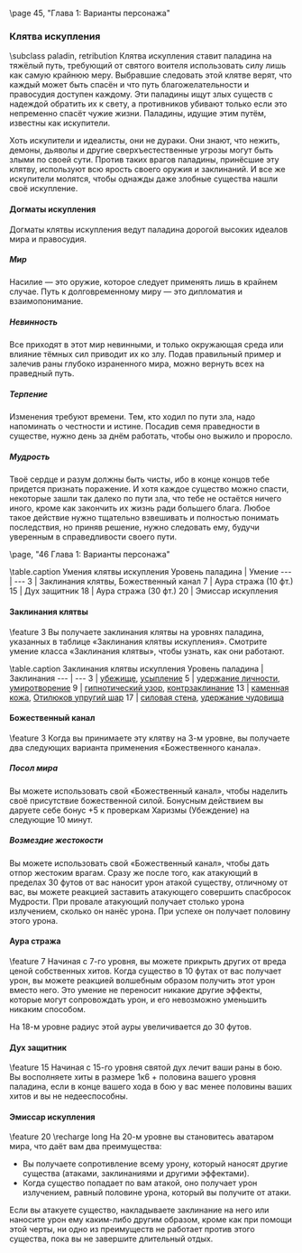 \page 45, "Глава 1: Варианты персонажа"
### Клятва искупления
\subclass paladin, retribution
Клятва искупления ставит паладина на тяжёлый путь, требующий от святого воителя использовать силу лишь как самую крайнюю меру. Выбравшие следовать этой клятве верят, что каждый может быть спасён и что путь благожелательности и правосудия доступен каждому. Эти паладины ищут злых существ с надеждой обратить их к свету, а противников убивают только если это непременно спасёт чужие жизни. Паладины, идущие этим путём, известны как искупители.

Хоть искупители и идеалисты, они не дураки. Они знают, что нежить, демоны, дьяволы и другие сверхъестественные угрозы могут быть злыми по своей сути. Против таких врагов паладины, принёсшие эту клятву, используют всю ярость своего оружия и заклинаний. И все же искупители молятся, чтобы однажды даже злобные существа нашли своё искупление.

#### Догматы искупления
Догматы клятвы искупления ведут паладина дорогой высоких идеалов мира и правосудия.

##### Мир
Насилие — это оружие, которое следует применять лишь в крайнем случае. Путь к долговременному миру — это дипломатия и взаимопонимание.

##### Невинность
Все приходят в этот мир невинными, и только окружающая среда или влияние тёмных сил приводит их ко злу. Подав правильный пример и залечив раны глубоко израненного мира, можно вернуть всех на праведный путь.

##### Терпение
Изменения требуют времени. Тем, кто ходил по пути зла, надо напоминать о честности и истине. Посадив семя праведности в существе, нужно день за днём работать, чтобы оно выжило и проросло.

##### Мудрость
Твоё сердце и разум должны быть чисты, ибо в конце концов тебе придется признать поражение. И хотя каждое существо можно спасти, некоторые зашли так далеко по пути зла, что тебе не остаётся ничего иного, кроме как закончить их жизнь ради большего блага. Любое такое действие нужно тщательно взвешивать и полностью понимать последствия, но приняв решение, нужно следовать ему, будучи уверенным в справедливости своего пути.

\page, "46 Глава 1: Варианты персонажа"

\table.caption Умения клятвы искупления
Уровень паладина | Умение
--- | ---
3 | Заклинания клятвы, Божественный канал
7 | Аура стража (10 фт.)
15 | Дух защитник
18 | Аура стража (30 фт.)
20 | Эмиссар искупления

#### Заклинания клятвы
\feature 3
Вы получаете заклинания клятвы на уровнях паладина, указанных в таблице «Заклинания клятвы искупления». Смотрите умение класса «Заклинания клятвы», чтобы узнать, как они работают.

\table.caption Заклинания клятвы искупления
Уровень паладина | Заклинания
--- | ---
3 | [убежище](sanctuary), [усыпление](sleep)
5 | [удержание личности](hold_person), [умиротворение](calm_emotions)
9 | [гипнотический узор](hypnotic_pattern), [контрзаклинание](counterspell)
13 | [каменная кожа](stoneskin), [Отилюков упругий шар](Otilukes_resilient_sphere)
17 | [силовая стена](wall_of_force), [удержание чудовища](hold_monster)

#### Божественный канал
\feature 3
Когда вы принимаете эту клятву на 3-м уровне, вы получаете два следующих варианта применения «Божественного канала».

##### Посол мира
Вы можете использовать свой «Божественный канал», чтобы наделить своё присутствие божественной силой. Бонусным действием вы даруете себе бонус +5 к проверкам Харизмы (Убеждение) на следующие 10 минут.

##### Возмездие жестокости
Вы можете использовать свой «Божественный канал», чтобы дать отпор жестоким врагам. Сразу же после того, как атакующий в пределах 30 футов от вас наносит урон атакой существу, отличному от вас, вы можете реакцией заставить атакующего совершить спасбросок Мудрости. При провале атакующий получает столько урона излучением, сколько он нанёс урона. При успехе он получает половину этого урона.

#### Аура стража
\feature 7
Начиная с 7-го уровня, вы можете прикрыть других от вреда ценой собственных хитов. Когда существо в 10 футах от вас получает урон, вы можете реакцией волшебным образом получить этот урон вместо него. Это умение не переносит никакие другие эффекты, которые могут сопровождать урон, и его невозможно уменьшить никаким способом.

На 18-м уровне радиус этой ауры увеличивается до 30 футов.

#### Дух защитник
\feature 15
Начиная с 15-го уровня святой дух лечит ваши раны в бою. Вы восполняете хиты в размере 1к6 + половина вашего уровня паладина, если в конце вашего хода в бою у вас менее половины ваших хитов и вы не недееспособны.

#### Эмиссар искупления
\feature 20
\recharge long
На 20-м уровне вы становитесь аватаром мира, что даёт вам два преимущества:
- Вы получаете сопротивление всему урону, который наносят другие существа (атаками, заклинаниями и другими эффектами).
- Когда существо попадает по вам атакой, оно получает урон излучением, равный половине урона, который вы получите от атаки.

Если вы атакуете существо, накладываете заклинание на него или наносите урон ему каким-либо другим образом, кроме как при помощи этой черты, ни одно из преимуществ не работает против этого существа, пока вы не завершите длительный отдых.
